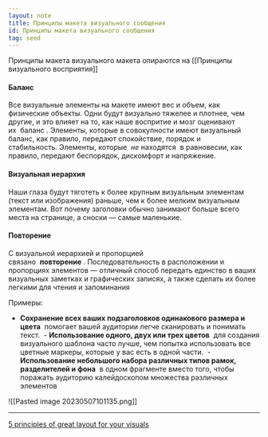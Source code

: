 ```yaml
---
layout: note
title: Принципы макета визуального сообщения
id: Принципы макета визуального сообщения
tag: seed
---
```


Принципы макета визуального макета опираются на [[Принципы визуального восприятия]]


#### Баланс
Все визуальные элементы на макете имеют вес и объем, как физические объекты. Одни будут визуально тяжелее и плотнее, чем другие, и это влияет на то, как наше воспритие и мозг оценивают их  баланс .
Элементы, которые в совокупности имеют визуальный баланс, как правило, передают спокойствие, порядок и стабильность. Элементы, которые  _не_ находятся  в равновесии, как правило, передают беспорядок, дискомфорт и напряжение.

#### Визуальная иерархия
Наши глаза будут тяготеть к более крупным визуальным элементам (текст или изображения) раньше, чем к более мелким визуальным элементам. Вот почему заголовки обычно занимают больше всего места на странице, а сноски — самые маленькие. 

#### Повторение
С визуальной иерархией и пропорцией связано  **повторение** . Последовательность в расположении и пропорциях элементов — отличный способ передать единство в ваших визуальных заметках и графических записях, а также сделать их более легкими для чтения и запоминания

Примеры:

-   **Сохранение всех ваших подзаголовков одинакового размера и цвета**  помогает вашей аудитории легче сканировать и понимать текст.
 -   **Использование одного, двух или трех цветов**  для создания визуального шаблона часто лучше, чем попытка использовать все цветные маркеры, которые у вас есть в одной части.
 -   **Использование небольшого набора различных типов рамок, разделителей и фона**  в одном фрагменте вместо того, чтобы поражать аудиторию калейдоскопом множества различных элементов














![[Pasted image 20230507101135.png]]

---

[5 principles of great layout for your visuals](https://prestosketching.com/2021/01/14/5-principles-of-great-layout-for-your-visuals/)
